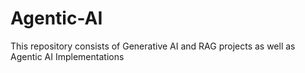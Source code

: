 # Agentic-AI
This repository consists of Generative AI and RAG projects as well as Agentic AI Implementations
